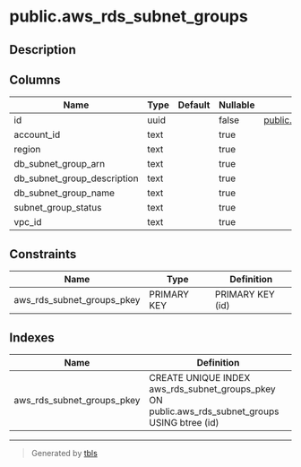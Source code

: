 # public.aws_rds_subnet_groups

## Description

## Columns

| Name | Type | Default | Nullable | Children | Parents | Comment |
| ---- | ---- | ------- | -------- | -------- | ------- | ------- |
| id | uuid |  | false | [public.aws_rds_subnet_group_subnets](public.aws_rds_subnet_group_subnets.md) |  |  |
| account_id | text |  | true |  |  |  |
| region | text |  | true |  |  |  |
| db_subnet_group_arn | text |  | true |  |  |  |
| db_subnet_group_description | text |  | true |  |  |  |
| db_subnet_group_name | text |  | true |  |  |  |
| subnet_group_status | text |  | true |  |  |  |
| vpc_id | text |  | true |  |  |  |

## Constraints

| Name | Type | Definition |
| ---- | ---- | ---------- |
| aws_rds_subnet_groups_pkey | PRIMARY KEY | PRIMARY KEY (id) |

## Indexes

| Name | Definition |
| ---- | ---------- |
| aws_rds_subnet_groups_pkey | CREATE UNIQUE INDEX aws_rds_subnet_groups_pkey ON public.aws_rds_subnet_groups USING btree (id) |

---

> Generated by [tbls](https://github.com/k1LoW/tbls)
